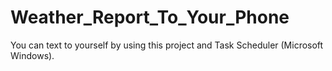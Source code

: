 # Weather_Report_To_Your_Phone
You can text to yourself by using this project and Task Scheduler (Microsoft Windows).
